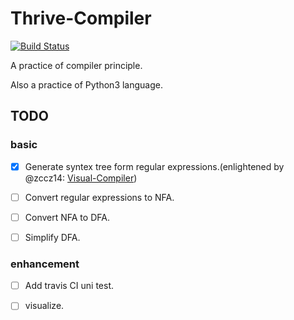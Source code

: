 # Thrive-Compiler

[![Build Status](https://travis-ci.org/Macsnow14/Thrive-Compiler.svg?branch=master)](https://travis-ci.org/Macsnow14/Thrive-Compiler)

A practice of compiler principle.

Also a practice of Python3 language.

## TODO

### basic

- [x] Generate syntex tree form regular expressions.(enlightened by @zccz14: [Visual-Compiler](https://github.com/zccz14/Visual-Compiler))

- [ ] Convert regular expressions to NFA.

- [ ] Convert NFA to DFA.

- [ ] Simplify DFA.

### enhancement

- [ ] Add travis CI uni test.

- [ ] visualize.
